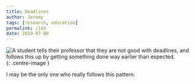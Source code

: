 ```yaml
---
title: Deadlines
author: Jeremy
tags: [research, education]
permalink: /142
date: 2019-07-08
---
```


![A student tells their professor that they are not good with deadlines, and follows this up by getting something done way earlier than expected.](https://res.cloudinary.com/dh3hm8pb7/image/upload/c_scale,q_auto:best,w_615/v1535842782/Handwaving/Published/Deadlines.png){: .centre-image }

I may be the only one who really follows this pattern.
